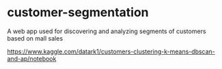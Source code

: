 # customer-segmentation
A web app used for discovering and analyzing segments of customers based on mall sales

https://www.kaggle.com/datark1/customers-clustering-k-means-dbscan-and-ap/notebook
